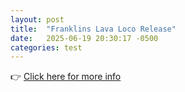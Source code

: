 ```yaml
---
layout: post
title:  "Franklins Lava Loco Release"
date:   2025-06-19 20:30:17 -0500
categories: test
---
```


👉 [Click here for more info](/franklin/)


